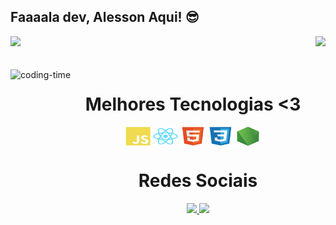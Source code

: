 
## Faaaala dev, Alesson Aqui! 😎

<div>
  
  <img  height="180em" src="https://github-readme-stats.vercel.app/api?username=AlessonSantosDev09&show_icons=true&theme=blue_navy&include_all_commits=true&count_private=true"/>
  <img align="right" height="180em" src="https://github-readme-stats.vercel.app/api/top-langs/?username=AlessonSantosDev09&layout=compact&langs_count=16&theme=blue_navy"/>
</div>
<br>

<div  align="center"> 
  <div style="display: inline_block"><br>
    <img align="left" height="250" alt="coding-time" src="code.gif">
    <h1 align="center">Melhores Tecnologias <3</h1>
    <img align="center" height="30" width="40" alt="js-icon"  src="https://raw.githubusercontent.com/devicons/devicon/master/icons/javascript/javascript-plain.svg">
    <img align="center" height="30" width="40" alt="react-icon" src="https://raw.githubusercontent.com/devicons/devicon/master/icons/react/react-original.svg">
    <img align="center" height="30" width="40" alt="html-icon" src="https://raw.githubusercontent.com/devicons/devicon/master/icons/html5/html5-original.svg">
    <img align="center" height="30" width="40" alt="css-icon" src="https://raw.githubusercontent.com/devicons/devicon/master/icons/css3/css3-original.svg">
    <img align="center" height="30" width="40" alt="nodejs-icon" src="https://raw.githubusercontent.com/devicons/devicon/master/icons/nodejs/nodejs-original.svg">

   </div>
    
  
  <h1 align="center">Redes Sociais</h1>
    <a href = "mailto: alesson9212@hotmail.com">
      <img width="30" src="gmail.svg">
    </a>
    <a href = "https://www.linkedin.com/in/alesson-santos-12340027b/">
      <img width="25" src="linkedin.svg">
    </a>
  
</div>
  

